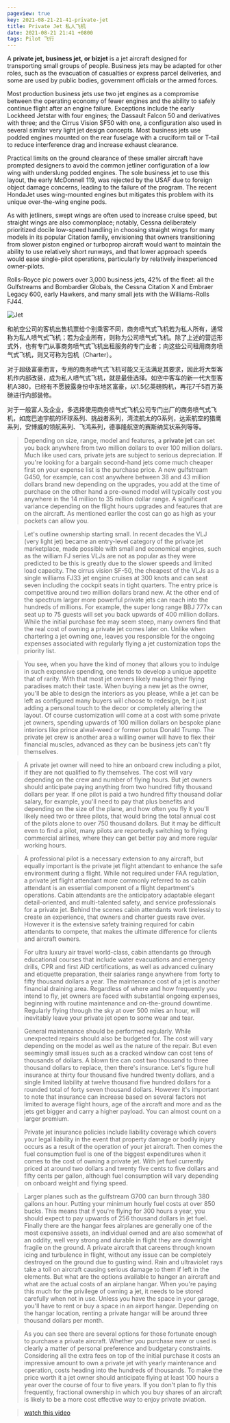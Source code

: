 ```yaml
---
pageview: true
key: 2021-08-21-21-41-private-jet
title: Private Jet 私人飞机
date: 2021-08-21 21:41 +0800
tags: Pilot 飞行
---
```


A **private jet, business jet, or bizjet** is a jet aircraft designed for transporting small groups of people. Business jets may be adapted for other roles, such as the evacuation of casualties or express parcel deliveries, and some are used by public bodies, government officials or the armed forces.

Most production business jets use two jet engines as a compromise between the operating economy of fewer engines and the ability to safely continue flight after an engine failure. Exceptions include the early Lockheed Jetstar with four engines; the Dassault Falcon 50 and derivatives with three; and the Cirrus Vision SF50 with one, a configuration also used in several similar very light jet design concepts. Most business jets use podded engines mounted on the rear fuselage with a cruciform tail or T-tail to reduce interference drag and increase exhaust clearance.

Practical limits on the ground clearance of these smaller aircraft have prompted designers to avoid the common jetliner configuration of a low wing with underslung podded engines. The sole business jet to use this layout, the early McDonnell 119, was rejected by the USAF due to foreign object damage concerns, leading to the failure of the program. The recent HondaJet uses wing-mounted engines but mitigates this problem with its unique over-the-wing engine pods.

As with jetliners, swept wings are often used to increase cruise speed, but straight wings are also commonplace; notably, Cessna deliberately prioritized docile low-speed handling in choosing straight wings for many models in its popular Citation family, envisioning that owners transitioning from slower piston engined or turboprop aircraft would want to maintain the ability to use relatively short runways, and that lower approach speeds would ease single-pilot operations, particularly by relatively inexperienced owner-pilots.

Rolls-Royce plc powers over 3,000 business jets, 42% of the fleet: all the Gulfstreams and Bombardier Globals, the Cessna Citation X and Embraer Legacy 600, early Hawkers, and many small jets with the Williams-Rolls FJ44.

![Jet](https://tenetai.com/iclass/jet.jpg)

和航空公司的客机出售机票给个别乘客不同，商务喷气式飞机若为私人所有，通常称为私人喷气式飞机；若为企业所有，则称为公司喷气式飞机。除了上述的营运形式外，也有专门从事商务喷气式飞机出租服务的专门业者；向这些公司租用商务喷气式飞机，则又可称为包机（Charter）。

对于超级富豪而言，专用的商务喷气式飞机可能又无法满足其要求，因此将大型客机作内部改装，成为私人喷气式飞机，就是最佳选择。如空中客车的新一代大型客机A380，已经有不愿披露身份中东地区富豪，以1.5亿英磅购机，再花7千5百万英磅进行内部装修。

对于一般富人及企业，多选择使用商务喷气式飞机公司专门出厂的商务喷气式飞机，如庞巴迪宇航的环球系列、挑战者系列，湾流航太的G系列，达索航空的猎鹰系列，安博威的领航系列、飞鸿系列，德事隆航空的赛斯纳奖状系列等等。

> Depending on size, range, model and features, a **private jet** can set you back anywhere from two million dollars to over 100 million dollars. Much like used cars, private jets are subject to serious depreciation. If you're looking for a bargain second-hand jets come much cheaper first on your expense list is the purchase price. A new gulfstream G450, for example, can cost anywhere between 38 and 43 million dollars brand new depending on the upgrades, you add at the time of purchase on the other hand a pre-owned model will typically cost you anywhere in the 14 million to 35 million dollar range. A significant variance depending on the flight hours upgrades and features that are on the aircraft. As mentioned earlier the cost can go as high as your pockets can allow you.

> Let's outline ownership starting small. In recent decades the VLJ (very light jet) became an entry-level category of the private jet marketplace, made possible with small and economical engines, such as the william FJ series VLJs are not as popular as they were predicted to be this is greatly due to the slower speeds and limited load capacity. The cirrus vision SF-50, the cheapest of the VLJs as a single williams FJ33 jet engine cruises at 300 knots and can seat seven including the cockpit seats in tight quarters. The entry price is competitive around two million dollars brand new. At the other end of the spectrum larger more powerful private jets can reach into the hundreds of millions. For example, the super long range BBJ 777x can seat up to 75 guests will set you back upwards of 400 million dollars. While the initial purchase fee may seem steep, many owners find that the real cost of owning a private jet comes later on. Unlike when chartering a jet owning one, leaves you responsible for the ongoing expenses associated with regularly flying a jet customization tops the priority list.

> You see, when you have the kind of money that allows you to indulge in such expensive spending, one tends to develop a unique appetite that of rarity. With that most jet owners likely making their flying paradises match their taste. When buying a new jet as the owner, you'll be able to design the interiors as you please, while a jet can be left as configured many buyers will choose to redesign, be it just adding a personal touch to the decor or completely altering the layout. Of course customization will come at a cost with some private jet owners, spending upwards of 100 million dollars on bespoke plane interiors like prince alwal-weed or former potus Donald Trump. The private jet crew is another area a willing owner will have to flex their financial muscles, advanced as they can be business jets can't fly themselves.

> A private jet owner will need to hire an onboard crew including a pilot, if they are not qualified to fly themselves. The cost will vary depending on the crew and number of flying hours. But jet owners should anticipate paying anything from two hundred fifty thousand dollars per year. If one pilot is paid a two hundred fifty thousand dollar salary, for example, you'll need to pay that plus benefits and depending on the size of the plane, and how often you fly it you'll likely need two or three pilots, that would bring the total annual cost of the pilots alone to over 750 thousand dollars. But it may be difficult even to find a pilot, many pilots are reportedly switching to flying commercial airlines, where they can get better pay and more regular working hours.

> A professional pilot is a necessary extension to any aircraft, but equally important is the private jet flight attendant to enhance the safe environment during a flight. While not required under FAA regulation, a private jet flight attendant more commonly referred to as cabin attendant is an essential component of a flight department's operations. Cabin attendants are the anticipatory adaptable elegant detail-oriented, and multi-talented safety, and service professionals for a private jet. Behind the scenes cabin attendants work tirelessly to create an experience, that owners and charter guests rave over. However it is the extensive safety training required for cabin attendants to compete, that makes the ultimate difference for clients and aircraft owners.

> For ultra luxury air travel world-class, cabin attendants go through educational courses that include water evacuations and emergency drills, CPR and first AiD certifications, as well as advanced culinary and etiquette preparation, their salaries range anywhere from forty to fifty thousand dollars a year. The maintenance cost of a jet is another financial draining area. Regardless of where and how frequently you intend to fly, jet owners are faced with substantial ongoing expenses, beginning with routine maintenance and on-the-ground downtime. Regularly flying through the sky at over 500 miles an hour, will inevitably leave your private jet open to some wear and tear. 

> General maintenance should be performed regularly. While unexpected repairs should also be budgeted for. The cost will vary depending on the model as well as the nature of the repair. But even seemingly small issues such as a cracked window can cost tens of thousands of dollars. A blown tire can cost two thousand to three thousand dollars to replace, then there's insurance. Let's figure hull insurance at thirty four thousand five hundred twenty dollars, and a single limited liability at twelve thousand five hundred dollars for a rounded total of forty seven thousand dollars. However it's important to note that insurance can increase based on several factors not limited to average flight hours, age of the aircraft and more and as the jets get bigger and carry a higher payload. You can almost count on a larger premium.

> Private jet insurance policies include liability coverage which covers your legal liability in the event that property damage or bodily injury occurs as a result of the operation of your jet aircraft. Then comes the fuel consumption fuel is one of the biggest expenditures when it comes to the cost of owning a private jet. With jet fuel currently priced at around two dollars and twenty five cents to five dollars and fifty cents per gallon, although fuel consumption will vary depending on onboard weight and flying speed.

> Larger planes such as the gulfstream G700 can burn through 380 gallons an hour. Putting your minimum hourly fuel costs at over 850 bucks. This means that if you're flying for 300 hours a year, you should expect to pay upwards of 256 thousand dollars in jet fuel. Finally there are the hangar fees airplanes are generally one of the most expensive assets, an individual owned and are also somewhat of an oddity, well very strong and durable in flight they are downright fragile on the ground. A private aircraft that careens through known icing and turbulence in flight, without any issue can be completely destroyed on the ground due to gusting wind. Rain and ultraviolet rays take a toll on aircraft causing serious damage to them if left in the elements. But what are the options available to hanger an aircraft and what are the actual costs of an airplane hangar. When you're paying this much for the privilege of owning a jet, it needs to be stored carefully when not in use. Unless you have the space in your garage, you'll have to rent or buy a space in an airport hangar. Depending on the hangar location, renting a private hangar will be around three thousand dollars per month.

> As you can see there are several options for those fortunate enough to purchase a private aircraft. Whether you purchase new or used is clearly a matter of personal preference and budgetary constraints. Considering all the extra fees on top of the initial purchase it costs an impressive amount to own a private jet with yearly maintenance and operation, costs heading into the hundreds of thousands. To make the price worth it a jet owner should anticipate flying at least 100 hours a year over the course of four to five years. If you don't plan to fly this frequently, fractional ownership in which you buy shares of an aircraft is likely to be a more cost effective way to enjoy private aviation.

> [watch this video](https://www.youtube.com/watch?v=kn9LLzhhCSI)

<!--more-->
